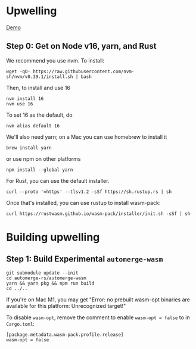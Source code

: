 # Upwelling

[Demo](https://upwelling.vercel.app/)

## Step 0: Get on Node v16, yarn, and Rust

We recommend you use nvm. To install:

```
wget -qO- https://raw.githubusercontent.com/nvm-sh/nvm/v0.39.1/install.sh | bash
```

Then, to install and use 16

```
nvm install 16
nvm use 16
```

To set 16 as the default, do

```
nvm alias default 16
```

We'll also need yarn; on a Mac you can use homebrew to install it

```
brew install yarn
```

or use npm on other platforms

```
npm install --global yarn
```

For Rust, you can use the default installer.

```
curl --proto '=https' --tlsv1.2 -sSf https://sh.rustup.rs | sh
```

Once that's installed, you can use rustup to install wasm-pack:

```
curl https://rustwasm.github.io/wasm-pack/installer/init.sh -sSf | sh
```

# Building upwelling

## Step 1: Build Experimental `automerge-wasm`

```
git submodule update --init
cd automerge-rs/automerge-wasm
yarn && yarn pkg && npm run build
cd ../..
```

If you're on Mac M1, you may get "Error: no prebuilt wasm-opt binaries are available for this platform: Unrecognized target!"

To disable `wasm-opt`, remove the comment to enable `wasm-opt = false` to in `Cargo.toml`:

```
[package.metadata.wasm-pack.profile.release]
wasm-opt = false
```

